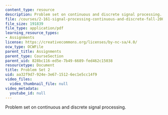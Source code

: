 ```yaml
---
content_type: resource
description: Problem set on continuous and discrete signal processing.
file: /courses/2-161-signal-processing-continuous-and-discrete-fall-2008/aa32f9d7924e3e6715126ec1e5cc14f9_ps2.pdf
file_size: 191839
file_type: application/pdf
learning_resource_types:
- Assignments
license: https://creativecommons.org/licenses/by-nc-sa/4.0/
ocw_type: OCWFile
parent_title: Assignments
parent_type: CourseSection
parent_uid: 828bc116-ed5e-7b49-6689-fed462c15038
resourcetype: Document
title: Problem Set 2
uid: aa32f9d7-924e-3e67-1512-6ec1e5cc14f9
video_files:
  video_thumbnail_file: null
video_metadata:
  youtube_id: null
---
```

Problem set on continuous and discrete signal processing.